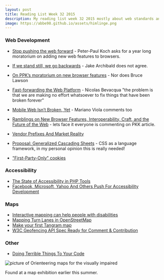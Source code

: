 ```yaml
---
layout: post
title: Reading List Week 32 2015
description: My reading list week 32 2015 mostly about web standards and maps
image: https://abbe98.github.io/assets/himlinge.png
---
```


### Web Development

 - [Stop pushing the web forward](http://www.quirksmode.org/blog/archives/2015/07/stop_pushing_th.html) - Peter-Paul Koch asks for a year long moratorium on adding new web features to browsers. 
 - [If we stand still, we go backwards](https://jakearchibald.com/2015/if-we-stand-still-we-go-backwards/) - Jake Archibald does not agree.
 - [On PPK’s moratorium on new browser features](https://dev.opera.com/blog/on-a-moratorium-on-new-browser-features/) - Nor does Bruce Lawson
 - [Fast-forwarding the Web Platform](http://ponyfoo.com/articles/fast-forwarding-the-web-platform) - Nicolas Bevacqua "the problem is that we are making no effort whatsoever to fix things that have been broken forever"
 - [Mobile Web Isn’t Broken, Yet](http://www.marianoviola.com/blog/mobile-web-isnt-broken-yet) - Mariano Viola comments too
 - [Ramblings on New Browser Features, Interoperability, Craft, and the Future of the Web](http://www.aaron-gustafson.com/notebook/ramblings-on-new-browser-features-interoperability-craft-and-the-future-of-the-web/) - lets face it everyone is commenting on PKK article.

 - [Vendor Prefixes And Market Reality](http://www.otsukare.info/2015/07/29/vendor-prefixes-market)
 - [Proposal&#58; Generalized Cascading Sheets](https://lists.w3.org/Archives/Public/public-houdini/2015Jul/0003.html) - CSS as a language framework, in my personal opinion this is really needed!
 - ["First-Party-Only" cookies](https://lists.w3.org/Archives/Public/ietf-http-wg/2015JulSep/0184.html)

### Accessibility

 - [The State of Accessibility in PHP Tools](http://www.sitepoint.com/the-state-of-accessibility-in-php-tools/)
 - [Facebook, Microsoft, Yahoo And Others Push For Accessibility Development](http://readwrite.com/2015/07/25/teaching-accessibility-disabilities-technology)

### Maps

 - [Interactive mapping can help people with disabilities](http://www.sfchronicle.com/opinion/openforum/article/Interactive-mapping-can-help-people-with-6427515.php?t=d21d133c06&cmpid=twitter-premium)
 - [Mapping Turn Lanes in OpenStreetMap](https://www.mapbox.com/blog/turn-lanes-mapping/)
 - [Make your first Tangram map](https://mapzen.com/blog/learn-tangram)
 - [W3C Geofencing API Spec Ready for Comment & Contribution](http://www.programmableweb.com/news/w3c-geofencing-api-spec-ready-comment-contribution/2015/07/07)

### Other

 - [Doing Terrible Things To Your Code](http://blog.codinghorror.com/doing-terrible-things-to-your-code/)

![picture of Orienteering maps for the visually impaired](https://pbs.twimg.com/media/CKnFEIUUcAAFE9A.jpg:large)

Found at a map exhibition earlier this summer.
